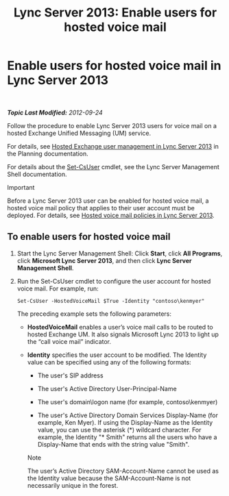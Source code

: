 ﻿---
title: 'Lync Server 2013: Enable users for hosted voice mail'
TOCTitle: Enable users for hosted voice mail
ms:assetid: fa559f8f-ef99-43a1-b580-9e998b95efb8
ms:mtpsurl: https://technet.microsoft.com/en-us/library/Gg413062(v=OCS.15)
ms:contentKeyID: 48185919
ms.date: 07/23/2014
mtps_version: v=OCS.15
---

<div data-xmlns="http://www.w3.org/1999/xhtml">

<div class="topic" data-xmlns="http://www.w3.org/1999/xhtml" data-msxsl="urn:schemas-microsoft-com:xslt" data-cs="http://msdn.microsoft.com/en-us/">

<div data-asp="http://msdn2.microsoft.com/asp">

# Enable users for hosted voice mail in Lync Server 2013

</div>

<div id="mainSection">

<div id="mainBody">

<span> </span>

_**Topic Last Modified:** 2012-09-24_

Follow the procedure to enable Lync Server 2013 users for voice mail on a hosted Exchange Unified Messaging (UM) service.

For details, see [Hosted Exchange user management in Lync Server 2013](lync-server-2013-hosted-exchange-user-management.md) in the Planning documentation.

For details about the [Set-CsUser](https://docs.microsoft.com/en-us/powershell/module/skype/Set-CsUser) cmdlet, see the Lync Server Management Shell documentation.

<div>


> [!IMPORTANT]
> Before a Lync Server 2013 user can be enabled for hosted voice mail, a hosted voice mail policy that applies to their user account must be deployed. For details, see <A href="lync-server-2013-hosted-voice-mail-policies.md">Hosted voice mail policies in Lync Server 2013</A>.



</div>

<div>

## To enable users for hosted voice mail

1.  Start the Lync Server Management Shell: Click **Start**, click **All Programs**, click **Microsoft Lync Server 2013**, and then click **Lync Server Management Shell**.

2.  Run the Set-CsUser cmdlet to configure the user account for hosted voice mail. For example, run:
    
        Set-CsUser -HostedVoiceMail $True -Identity "contoso\kenmyer"
    
    The preceding example sets the following parameters:
    
      - **HostedVoiceMail** enables a user’s voice mail calls to be routed to hosted Exchange UM. It also signals Microsoft Lync 2013 to light up the “call voice mail” indicator.
    
      - **Identity** specifies the user account to be modified. The Identity value can be specified using any of the following formats:
        
          - The user's SIP address
        
          - The user's Active Directory User-Principal-Name
        
          - The user's domain\\logon name (for example, contoso\\kenmyer)
        
          - The user's Active Directory Domain Services Display-Name (for example, Ken Myer). If using the Display-Name as the Identity value, you can use the asterisk (\*) wildcard character. For example, the Identity "\* Smith" returns all the users who have a Display-Name that ends with the string value "Smith".
        
        <div>
        

        > [!NOTE]
        > The user’s Active Directory SAM-Account-Name cannot be used as the Identity value because the SAM-Account-Name is not necessarily unique in the forest.

        
        </div>

</div>

</div>

<span> </span>

</div>

</div>

</div>


